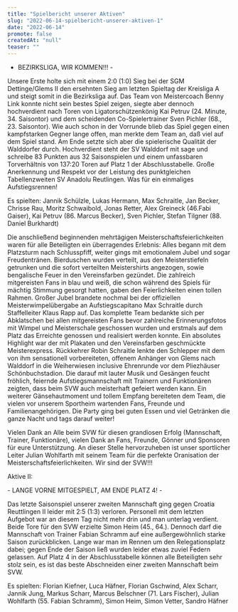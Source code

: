 ```yaml
---
title: "Spielbericht unserer Aktiven"
slug: "2022-06-14-spielbericht-unserer-aktiven-1"
date: "2022-06-14"
promote: false
createdAt: "null"
teaser: ""
---
```

- BEZIRKSLIGA, WIR KOMMEN!!! -



Unsere Erste holte sich mit einem 2:0 (1:0) Sieg bei der SGM Dettinge/Glems II den ersehnten Sieg am letzten Spieltag der Kreisliga A und steigt somit in die Bezirksliga auf. Das Team von Meistercoach Benny Link konnte nicht sein bestes Spiel zeigen, siegte aber dennoch hochverdient nach Toren von Ligatorschützenkönig Kai Petruv (24. Minute, 34. Saisontor) und dem scheidenden Co-Spielertrainer Sven Pichler (68., 23. Saisontor). Wie auch schon in der Vorrunde blieb das Spiel gegen einen kampfstarken Gegner lange offen, man merkte dem Team an, daß viel auf dem Spiel stand. Am Ende setzte sich aber die spielerische Qualität der Walddorfer durch. Hochverdient steht der SV Walddorf mit sage und schreibe 83 Punkten aus 32 Saisonspielen und einem unfassbaren Torverhältnis von 137:20 Toren auf Platz 1 der Abschlusstabelle. Große Anerkennung und Respekt vor der Leistung des punktgleichen Tabellenzweiten SV Anadolu Reutlingen. Was für ein einmaliges Aufstiegsrennen!


Es spielten: Jannik Schülzle, Lukas Hermann, Max Schraitle, Jan Becker, Chrisse Rau, Moritz Schwaibold, Jonas Retter, Alex Greineck (46.Fabi Gaiser), Kai Petruv (86. Marcus Becker), Sven Pichler, Stefan Tilgner (88. Daniel Burkhardt)



Die anschließend beginnenden mehrtägigen Meisterschaftsfeierlichkeiten waren für alle Beteiligten ein überragendes Erlebnis: Alles begann mit dem Platzsturm nach Schlusspfiff, weiter gings mit emotionalem Jubel und sogar Freudentränen. Bierduschen wurden verteilt, aus den Meisterstiefeln getrunken und die sofort verteilten Meistershirts angezogen, sowie bengalische Feuer in den Vereinsfarben gezündet. Die zahlreich mitgereisten Fans in blau und weiß, die schon während des Spiels für mächtig Stimmung gesorgt hatten, gaben den Feierlichkeiten einen tollen Rahmen. Großer Jubel brandete nochmal bei der offiziellen Meisterwimpelübergabe an Aufstiegscapitano Max Schraitle durch Staffelleiter Klaus Rapp auf. Das komplette Team bedankte sich per Abklatschen bei allen mitgereisten Fans bevor zahlreiche Erinnerungsfotos mit Wimpel und Meisterschale geschossen wurden und erstmals auf dem Platz das Erreichte genossen und realisiert werden konnte. Ein absolutes Highlight war der mit Plakaten und den Vereinsfarben geschmückte Meisterexpress. Rückkehrer Robin Schraitle lenkte den Schlepper mit dem von ihm sensationell vorbereiteten, offenem Anhänger von Glems nach Walddorf in die Weiherwiesen inclusive Ehrenrunde vor dem Pliezhäuser Schönbuchstadion. Die darauf mit lauter Musik und Gesängen feucht fröhlich, feiernde Aufstiegsmannschaft mit Trainern und Funktionären zeigten, dass beim SVW auch meisterhaft gefeiert werden kann. Ein weiterer Gänsehautmoment und tollem Empfang bereiteten dem Team, die vielen vor unserem Sportheim wartenden Fans, Freunde und Familienangehörigen. Die Party ging bei guten Essen und viel Getränken die ganze Nacht und tags darauf weiter!


Vielen Dank an Alle beim SVW für diesen grandiosen Erfolg (Mannschaft, Trainer, Funktionäre), vielen Dank an Fans, Freunde, Gönner und Sponsoren für eure Unterstützung. An dieser Stelle hervorzuheben ist unser sportlicher Leiter Julian Wohlfarth mit seinem Team für die perfekte Oranisation der Meisterschaftsfeierlichkeiten. Wir sind der SVW!!!


<p class="ox-2989754d1f-">Aktive II:


<p class="ox-2989754d1f-">- LANGE VORNE MITGESPIELT, AM ENDE PLATZ 4! -


<p class="ox-2989754d1f-">Das letzte Saisonspiel unserer zweiten Mannschaft ging gegen Croatia Reuttlingen II leider mit 2:5 (1:3) verloren. Personell mit dem letzten Aufgebot war an diesem Tag nicht mehr drin und man unterlag verdient. Beide Tore für den SVW erzielte Simon Heim (45., 64.). Dennoch darf die Mannschaft von Trainer Fabian Schramm auf eine außergewöhnlich starke Saison zurückblicken. Lange war man im Rennen um den Relegationsplatz dabei; gegen Ende der Saison ließ wurden leider etwas zuviel Federn gelassen. Auf Platz 4 in der Abschlusstabelle können alle Beteiligten sehr stolz sein, es ist das beste Abschneiden einer zweiten Mannschaft beim SVW.


<p class="ox-2989754d1f-">Es spielten: Florian Kiefner, Luca Häfner, Florian Gschwind, Alex Scharr, Jannik Jung, Markus Scharr, Marcus Belschner (71. Lars Fischer), Julian Wohlfarth (55. Fabian Schramm), Simon Heim, Simon Vetter, Sandro Häfner


<p class="ox-2989754d1f-"> 
